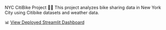 NYC CitiBike Project 🚴‍♂️
This project analyzes bike sharing data in New York City using Citibike datasets and weather data.

📊 [View Deployed Streamlit Dashboard](https://arooj-hub-citibike-weather-ny-2022-dashboard-part3-za3uhc.streamlit.app/)

